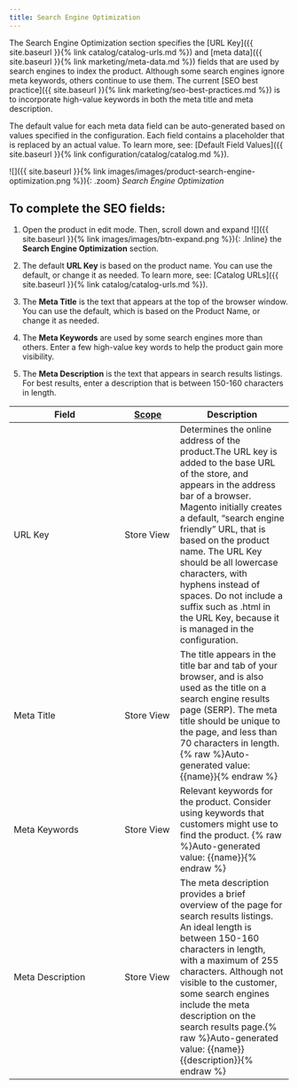 ```yaml
---
title: Search Engine Optimization
---
```


The Search Engine Optimization section specifies the [URL Key]({{ site.baseurl }}{% link catalog/catalog-urls.md %}) and [meta data]({{ site.baseurl }}{% link marketing/meta-data.md %}) fields that are used by search engines to index the product. Although some search engines ignore meta keywords, others continue to use them. The current [SEO best practice]({{ site.baseurl }}{% link marketing/seo-best-practices.md %}) is to incorporate high-value keywords in both the meta title and meta description.

The default value for each meta data field can be auto-generated based on values specified in the configuration. Each field contains a placeholder that is replaced by an actual value. To learn more, see: [Default Field Values]({{ site.baseurl }}{% link configuration/catalog/catalog.md %}).

![]({{ site.baseurl }}{% link images/images/product-search-engine-optimization.png %}){: .zoom}
*Search Engine Optimization*

## To complete the SEO fields:

1. Open the product in edit mode. Then, scroll down and expand ![]({{ site.baseurl }}{% link images/images/btn-expand.png %}){: .Inline} the **Search Engine Optimization** section.

1. The default **URL Key** is based on the product name. You can use the default, or change it as needed. To learn more, see: [Catalog URLs]({{ site.baseurl }}{% link catalog/catalog-urls.md %}).

1. The **Meta Title** is the text that appears at the top of the browser window. You can use the default, which is based on the Product Name, or change it as needed.

1. The **Meta Keywords** are used by some search engines more than others. Enter a few high-value key words to help the product gain more visibility.

1. The **Meta Description** is the text that appears in search results listings. For best results, enter a description that is between 150-160 characters in length.

<table>
<col WIDTH="200">
<col WIDTH="100">
<col WIDTH="auto">
      <thead>
         <tr>
            <th>Field</th>
            <th>
               <a href="{{ site.baseurl }}{% link configuration/scope.md %}" class="Scope">Scope</a>
            </th>
            <th>Description</th>
         </tr>
      </thead>
      <tbody>
         <tr>
            <td>URL Key</td>
            <td>Store View</td>
            <td>Determines the online address of the product.The URL key is added to the base URL of the store, and appears in the address bar of a browser. Magento initially creates a default, “search engine friendly” URL, that is based on the product name. The URL Key should be all lowercase characters, with hyphens instead of spaces. Do not include a suffix such as .html in the URL Key, because  it is managed in the configuration.</td>
         </tr>
         <tr>
            <td>Meta Title</td>
            <td>Store View</td>
            <td>The title appears in the title bar and tab of your browser, and is also used as the title on a search engine results page (SERP). The meta title should be unique to the page, and less than 70 characters in length.{% raw %}Auto-generated value: {{name}}{% endraw %}</td>
         </tr>
         <tr>
            <td>Meta Keywords</td>
            <td>Store View</td>
            <td>Relevant keywords for the product. Consider using keywords that customers might use to find the product. {% raw %}Auto-generated value: {{name}}{% endraw %}</td>
         </tr>
         <tr>
            <td>Meta Description</td>
            <td>Store View</td>
            <td>The meta description provides a brief overview of the page for search results listings. An ideal length is between 150-160 characters in length, with a maximum of  255 characters. Although not visible to the customer, some search engines include the meta description on the search results page.{% raw %}Auto-generated value: {{name}} {{description}}{% endraw %}</td>
         </tr>
      </tbody>
   </table>
